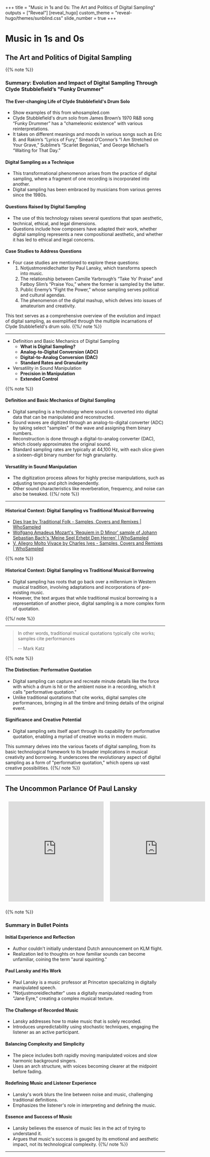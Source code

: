 +++
title = "Music in 1s and 0s: The Art and Politics of Digital Sampling"
outputs = ["Reveal"]
[reveal_hugo]
custom_theme = "reveal-hugo/themes/sunblind.css"
slide_number = true
+++

# Music in 1s and 0s

## The Art and Politics of Digital Sampling

{{% note %}}
### Summary: Evolution and Impact of Digital Sampling Through Clyde Stubblefield’s "Funky Drummer"

#### The Ever-changing Life of Clyde Stubblefield's Drum Solo
- Show examples of this from whosampled.com 
- Clyde Stubblefield's drum solo from James Brown’s 1970 R&B song “Funky Drummer” has a "chameleonic existence" with various reinterpretations.
- It takes on different meanings and moods in various songs such as Eric B. and Rakim’s “Lyrics of Fury,” Sinéad O’Connor’s “I Am Stretched on Your Grave,” Sublime’s “Scarlet Begonias,” and George Michael’s “Waiting for That Day.”

#### Digital Sampling as a Technique
- This transformational phenomenon arises from the practice of digital sampling, where a fragment of one recording is incorporated into another.
- Digital sampling has been embraced by musicians from various genres since the 1980s.

#### Questions Raised by Digital Sampling
- The use of this technology raises several questions that span aesthetic, technical, ethical, and legal dimensions.
- Questions include how composers have adapted their work, whether digital sampling represents a new compositional aesthetic, and whether it has led to ethical and legal concerns.

#### Case Studies to Address Questions
- Four case studies are mentioned to explore these questions:
  1. Notjustmoreidlechatter by Paul Lansky, which transforms speech into music.
  2. The relationship between Camille Yarbrough’s “Take Yo’ Praise” and Fatboy Slim’s “Praise You,” where the former is sampled by the latter.
  3. Public Enemy’s “Fight the Power,” whose sampling serves political and cultural agendas.
  4. The phenomenon of the digital mashup, which delves into issues of amateurism and creativity.

This text serves as a comprehensive overview of the evolution and impact of digital sampling, as exemplified through the multiple incarnations of Clyde Stubblefield's drum solo.
{{%/ note %}}

---

- Definition and Basic Mechanics of Digital Sampling
  - **What is Digital Sampling?**  
  - **Analog-to-Digital Conversion (ADC)**  
  - **Digital-to-Analog Conversion (DAC)**  
  - **Standard Rates and Granularity**  
- Versatility in Sound Manipulation
  - **Precision in Manipulation**  
  - **Extended Control**  

{{% note %}}
#### Definition and Basic Mechanics of Digital Sampling
- Digital sampling is a technology where sound is converted into digital data that can be manipulated and reconstructed.
- Sound waves are digitized through an analog-to-digital converter (ADC) by taking select "samples" of the wave and assigning them binary numbers.
- Reconstruction is done through a digital-to-analog converter (DAC), which closely approximates the original sound.
- Standard sampling rates are typically at 44,100 Hz, with each slice given a sixteen-digit binary number for high granularity.

#### Versatility in Sound Manipulation
- The digitization process allows for highly precise manipulations, such as adjusting tempo and pitch independently.
- Other sound characteristics like reverberation, frequency, and noise can also be tweaked.
{{%/ note %}}

---

#### Historical Context: Digital Sampling vs Traditional Musical Borrowing

* [Dies Irae by Traditional Folk - Samples, Covers and Remixes | WhoSampled](https://www.whosampled.com/Traditional-Folk/Dies-Irae/)
* [Wolfgang Amadeus Mozart's 'Requiem in D Minor' sample of Johann Sebastian Bach's 'Meine Seel Erhebt Den Herren' | WhoSampled](https://www.whosampled.com/sample/507126/Wolfgang-Amadeus-Mozart-Requiem-in-D-Minor-Johann-Sebastian-Bach-Meine-Seel-Erhebt-Den-Herren/)
* [V. Allegro Molto Vivace by Charles Ives - Samples, Covers and Remixes | WhoSampled](https://www.whosampled.com/Charles-Ives/V.-Allegro-Molto-Vivace/)

{{% note %}}
  
#### Historical Context: Digital Sampling vs Traditional Musical Borrowing
- Digital sampling has roots that go back over a millennium in Western musical tradition, involving adaptations and incorporations of pre-existing music.
- However, the text argues that while traditional musical borrowing is a representation of another piece, digital sampling is a more complex form of quotation.


{{%/ note %}}

---

> In other words, traditional musical quotations typically cite works; samples cite performances
> 
> -- Mark Katz

{{% note %}}
#### The Distinction: Performative Quotation
- Digital sampling can capture and recreate minute details like the force with which a drum is hit or the ambient noise in a recording, which it calls "performative quotation."
- Unlike traditional quotations that cite works, digital samples cite performances, bringing in all the timbre and timing details of the original event.

#### Significance and Creative Potential
- Digital sampling sets itself apart through its capability for performative quotation, enabling a myriad of creative works in modern music.
  
This summary delves into the various facets of digital sampling, from its basic technological framework to its broader implications in musical creativity and borrowing. It underscores the revolutionary aspect of digital sampling as a form of "performative quotation," which opens up vast creative possibilities.
{{%/ note %}}

---

## The Uncommon Parlance Of Paul Lansky

<div style="display: flex; justify-content: space-between;">
  <iframe style="margin: 10px;" width="560" height="315" src="https://www.youtube.com/embed/Lfq2OZ8lpA8?si=MrbZR8_k8lce6xXu" title="YouTube video player" frameborder="0" allow="accelerometer; autoplay; clipboard-write; encrypted-media; gyroscope; picture-in-picture; web-share" allowfullscreen></iframe>

  <iframe style="margin: 10px;" width="560" height="315" src="https://www.youtube.com/embed/HYvCkfLjQFQ?si=lPt-vtuUE6NH5Y1T" title="YouTube video player" frameborder="0" allow="accelerometer; autoplay; clipboard-write; encrypted-media; gyroscope; picture-in-picture; web-share" allowfullscreen></iframe>
</div>


{{% note %}}
### Summary in Bullet Points

#### Initial Experience and Reflection
- Author couldn't initially understand Dutch announcement on KLM flight.
- Realization led to thoughts on how familiar sounds can become unfamiliar, coining the term "aural squinting."

#### Paul Lansky and His Work
- Paul Lansky is a music professor at Princeton specializing in digitally manipulated speech.
- "Notjustmoreidlechatter" uses a digitally manipulated reading from "Jane Eyre," creating a complex musical texture.

#### The Challenge of Recorded Music
- Lansky addresses how to make music that is solely recorded.
- Introduces unpredictability using stochastic techniques, engaging the listener as an active participant.

#### Balancing Complexity and Simplicity
- The piece includes both rapidly moving manipulated voices and slow harmonic background singers.
- Uses an arch structure, with voices becoming clearer at the midpoint before fading.

#### Redefining Music and Listener Experience
- Lansky's work blurs the line between noise and music, challenging traditional definitions.
- Emphasizes the listener's role in interpreting and defining the music.

#### Essence and Success of Music
- Lansky believes the essence of music lies in the act of trying to understand it.
- Argues that music's success is gauged by its emotional and aesthetic impact, not its technological complexity.
{{%/ note %}}

---

<!-- * From “Take Yo’ Praise” To “Praise You”
* Digital Aesthetics And Politics In “Fight The Power”
* A+B=Mashup -->
